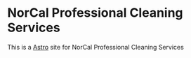 # NorCal Professional Cleaning Services

This is a [Astro](https://astro.build/) site for NorCal Professional Cleaning Services
